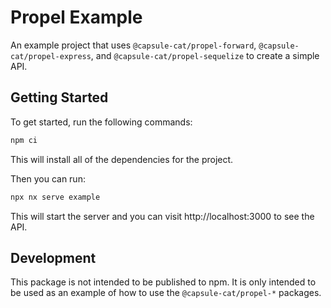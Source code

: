 # Propel Example

An example project that uses `@capsule-cat/propel-forward`, `@capsule-cat/propel-express`, and `@capsule-cat/propel-sequelize` to create a simple API.

## Getting Started

To get started, run the following commands:

```bash
npm ci
```

This will install all of the dependencies for the project.

Then you can run:

```bash
npx nx serve example
```

This will start the server and you can visit http://localhost:3000 to see the API.

## Development

This package is not intended to be published to npm. It is only intended to be used as an example of how to use the `@capsule-cat/propel-*` packages.
